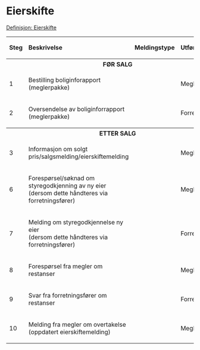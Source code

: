 # Eierskifte
[Definisjon: Eierskifte](../begrep/README.md#eierskifte)
<table>
	<tbody>
		<tr>
			<td><p><strong>Steg</strong></p></td>
			<td><p><strong>Beskrivelse</strong></p></td>
			<td><p><strong>Meldingstype</strong></p></td>
			<td><p><strong>Utføres av</strong></p></td>
		</tr>
		<tr><th colspan="4">FØR SALG</th></tr>
		<tr>
			<td><p>1</p></td>
			<td><p>Bestilling boliginforapport (meglerpakke)</p></td>
			<td><p></p></td>
			<td><p>Megler</p></td>
		</tr>
		<tr>
			<td><p>2</p></td>
			<td><p>Oversendelse av boliginforrapport (meglerpakke)</p></td>
			<td><p></p></td>
			<td><p>Forretningsfører</p></td>
		</tr>  
		<tr><th colspan="4">ETTER SALG</th></tr>
<tr>
			<td><p>3</p></td>
			<td><p>Informasjon om solgt pris/salgsmelding/eierskiftemelding
</p></td>
<td><p></p></td>
			<td><p>Megler</p></td>
		</tr>			      		        	
        		<tr>
			<td><p>6</p></td>
			<td><p>Forespørsel/søknad om styregodkjenning av ny eier<br> (dersom dette håndteres via forretningsfører)
</p></td>
<td><p></p></td>
			<td><p>Megler</p></td>
		</tr>		
        		<tr>
			<td><p>7</p></td>
			<td><p>Melding om styregodkjennelse ny eier<br> (dersom dette håndteres via forretningsfører)
</p></td>
<td><p></p></td>
			<td><p>Forretningsfører</p></td>
		</tr>
        		<tr>
			<td><p>8</p></td>
			<td><p>Forespørsel fra megler om restanser
</p></td>
<td><p></p></td>
			<td><p>Megler</p></td>
		</tr>
        		<tr>
			<td><p>9</p></td>
			<td><p>Svar fra forretningsfører om restanser
</p></td>
<td><p></p></td>
			<td><p>Forretningsfører</p></td>
		</tr>
        		<tr>
			<td><p>10</p></td>
			<td><p>Melding fra megler om overtakelse (oppdatert eierskiftemelding) 
</p></td>
<td><p></p></td>
			<td><p>Megler</p></td>
		</tr>	 
	</tbody>
</table>